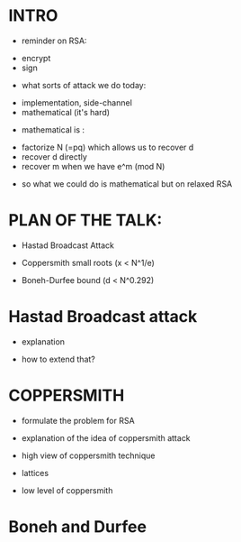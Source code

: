 
# INTRO

* reminder on RSA:
- encrypt 
- sign

* what sorts of attack we do today:
- implementation, side-channel
- mathematical (it's hard)

* mathematical is : 
- factorize N (=pq) which allows us to recover d
- recover d directly
- recover m when we have e^m (mod N)

* so what we could do is mathematical but on relaxed RSA

# PLAN OF THE TALK:

* Hastad Broadcast Attack

* Coppersmith small roots (x < N^1/e)

* Boneh-Durfee bound (d < N^0.292)

# Hastad Broadcast attack

* explanation

* how to extend that?

# COPPERSMITH

* formulate the problem for RSA

* explanation of the idea of coppersmith attack

* high view of coppersmith technique

* lattices

* low level of coppersmith

# Boneh and Durfee